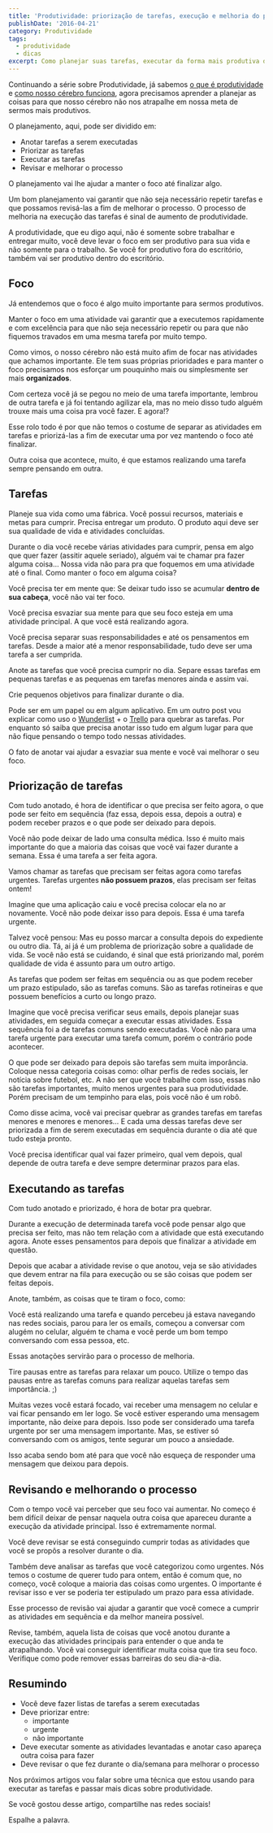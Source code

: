 ```yaml
---
title: 'Produtividade: priorização de tarefas, execução e melhoria do processo'
publishDate: '2016-04-21'
category: Produtividade
tags:
  - produtividade
  - dicas
excerpt: Como planejar suas tarefas, executar da forma mais produtiva de melhorar o processo buscando ainda mais produtividade.
---
```


Continuando a série sobre Produtividade, já sabemos [o que é produtividade](/posts/produtividade-uma-re-introducao/) e [como nosso cérebro funciona](/posts/Produtividade-conhece-te-a-ti-mesmo/), agora precisamos aprender a planejar as coisas para que nosso cérebro não nos atrapalhe em nossa meta de sermos mais produtivos.

O planejamento, aqui, pode ser dividido em:

- Anotar tarefas a serem executadas
- Priorizar as tarefas
- Executar as tarefas
- Revisar e melhorar o processo

O planejamento vai lhe ajudar a manter o foco até finalizar algo.

Um bom planejamento vai garantir que não seja necessário repetir tarefas e que possamos revisá-las a fim de melhorar o processo. O processo de melhoria na execução das tarefas é sinal de aumento de produtividade.

A produtividade, que eu digo aqui, não é somente sobre trabalhar e entregar muito, você deve levar o foco em ser produtivo para sua vida e não somente para o trabalho. Se você for produtivo fora do escritório, também vai ser produtivo dentro do escritório.

## Foco

Já entendemos que o foco é algo muito importante para sermos produtivos.

Manter o foco em uma atividade vai garantir que a executemos rapidamente e com excelência para que não seja necessário repetir ou para que não fiquemos travados em uma mesma tarefa por muito tempo.

Como vimos, o nosso cérebro não está muito afim de focar nas atividades que achamos importante. Ele tem suas próprias prioridades e para manter o foco precisamos nos esforçar um pouquinho mais ou simplesmente ser mais **organizados**.

Com certeza você já se pegou no meio de uma tarefa importante, lembrou de outra tarefa e já foi tentando agilizar ela, mas no meio disso tudo alguém trouxe mais uma coisa pra você fazer. E agora!?

Esse rolo todo é por que não temos o costume de separar as atividades em tarefas e priorizá-las a fim de executar uma por vez mantendo o foco até finalizar.

Outra coisa que acontece, muito, é que estamos realizando uma tarefa sempre pensando em outra.

## Tarefas

Planeje sua vida como uma fábrica. Você possui recursos, materiais e metas para cumprir. Precisa entregar um produto. O produto aqui deve ser sua qualidade de vida e atividades concluídas.

Durante o dia você recebe várias atividades para cumprir, pensa em algo que quer fazer (assitir aquele seriado), alguém vai te chamar pra fazer alguma coisa… Nossa vida não para pra que foquemos em uma atividade até o final. Como manter o foco em alguma coisa?

Você precisa ter em mente que: Se deixar tudo isso se acumular **dentro de sua cabeça**, você não vai ter foco.

Você precisa esvaziar sua mente para que seu foco esteja em uma atividade principal. A que você está realizando agora.

Você precisa separar suas responsabilidades e até os pensamentos em tarefas. Desde a maior até a menor responsabilidade, tudo deve ser uma tarefa a ser cumprida.

Anote as tarefas que você precisa cumprir no dia. Separe essas tarefas em pequenas tarefas e as pequenas em tarefas menores ainda e assim vai.

Crie pequenos objetivos para finalizar durante o dia.

Pode ser em um papel ou em algum aplicativo. Em um outro post vou explicar como uso o [Wunderlist](https://wunderlist.com/) + o [Trello](https://trello.com/) para quebrar as tarefas. Por enquanto só saiba que precisa anotar isso tudo em algum lugar para que não fique pensando o tempo todo nessas atividades.

O fato de anotar vai ajudar a esvaziar sua mente e você vai melhorar o seu foco.

## Priorização de tarefas

Com tudo anotado, é hora de identificar o que precisa ser feito agora, o que pode ser feito em sequência (faz essa, depois essa, depois a outra) e podem receber prazos e o que pode ser deixado para depois.

Você não pode deixar de lado uma consulta médica. Isso é muito mais importante do que a maioria das coisas que você vai fazer durante a semana. Essa é uma tarefa a ser feita agora.

Vamos chamar as tarefas que precisam ser feitas agora como tarefas urgentes. Tarefas urgentes **não possuem prazos**, elas precisam ser feitas ontem!

Imagine que uma aplicação caiu e você precisa colocar ela no ar novamente. Você não pode deixar isso para depois. Essa é uma tarefa urgente.

Talvez você pensou: Mas eu posso marcar a consulta depois do expediente ou outro dia. Tá, ai já é um problema de priorização sobre a qualidade de vida. Se você não está se cuidando, é sinal que está priorizando mal, porém qualidade de vida é assunto para um outro artigo.

As tarefas que podem ser feitas em sequência ou as que podem receber um prazo estipulado, são as tarefas comuns. São as tarefas rotineiras e que possuem benefícios a curto ou longo prazo.

Imagine que você precisa verificar seus emails, depois planejar suas atividades, em seguida começar a executar essas atividades. Essa sequência foi a de tarefas comuns sendo executadas. Você não para uma tarefa urgente para executar uma tarefa comum, porém o contrário pode acontecer.

O que pode ser deixado para depois são tarefas sem muita imporância. Coloque nessa categoria coisas como: olhar perfis de redes sociais, ler notícia sobre futebol, etc. A não ser que você trabalhe com isso, essas não são tarefas importantes, muito menos urgentes para sua produtividade. Porém precisam de um tempinho para elas, pois você não é um robô.

Como disse acima, você vai precisar quebrar as grandes tarefas em tarefas menores e menores e menores… E cada uma dessas tarefas deve ser priorizada a fim de serem executadas em sequência durante o dia até que tudo esteja pronto.

Você precisa identificar qual vai fazer primeiro, qual vem depois, qual depende de outra tarefa e deve sempre determinar prazos para elas.

## Executando as tarefas

Com tudo anotado e priorizado, é hora de botar pra quebrar.

Durante a execução de determinada tarefa você pode pensar algo que precisa ser feito, mas não tem relação com a atividade que está executando agora. Anote esses pensamentos para depois que finalizar a atividade em questão.

Depois que acabar a atividade revise o que anotou, veja se são atividades que devem entrar na fila para execução ou se são coisas que podem ser feitas depois.

Anote, também, as coisas que te tiram o foco, como:

Você está realizando uma tarefa e quando percebeu já estava navegando nas redes sociais, parou para ler os emails, começou a conversar com alugém no celular, alguém te chama e você perde um bom tempo conversando com essa pessoa, etc.

Essas anotações servirão para o processo de melhoria.

Tire pausas entre as tarefas para relaxar um pouco. Utilize o tempo das pausas entre as tarefas comuns para realizar aquelas tarefas sem importância. ;)

Muitas vezes você estará focado, vai receber uma mensagem no celular e vai ficar pensando em ler logo. Se você estiver esperando uma mensagem importante, não deixe para depois. Isso pode ser considerado uma tarefa urgente por ser uma mensagem importante. Mas, se estiver só conversando com os amigos, tente segurar um pouco a ansiedade.

Isso acaba sendo bom até para que você não esqueça de responder uma mensagem que deixou para depois.

## Revisando e melhorando o processo

Com o tempo você vai perceber que seu foco vai aumentar. No começo é bem difícil deixar de pensar naquela outra coisa que apareceu durante a execução da atividade principal. Isso é extremamente normal.

Você deve revisar se está conseguindo cumprir todas as atividades que você se propôs a resolver durante o dia.

Também deve analisar as tarefas que você categorizou como urgentes. Nós temos o costume de querer tudo para ontem, então é comum que, no começo, você coloque a maioria das coisas como urgentes. O importante é revisar isso e ver se poderia ter estipulado um prazo para essa atividade.

Esse processo de revisão vai ajudar a garantir que você comece a cumprir as atividades em sequência e da melhor maneira possível.

Revise, também, aquela lista de coisas que você anotou durante a execução das atividades principais para entender o que anda te atrapalhando. Você vai conseguir identificar muita coisa que tira seu foco. Verifique como pode remover essas barreiras do seu dia-a-dia.

## Resumindo

- Você deve fazer listas de tarefas a serem executadas
- Deve priorizar entre:
  - importante
  - urgente
  - não importante
- Deve executar somente as atividades levantadas e anotar caso apareça outra coisa para fazer
- Deve revisar o que fez durante o dia/semana para melhorar o processo

Nos próximos artigos vou falar sobre uma técnica que estou usando para executar as tarefas e passar mais dicas sobre produtividade.

Se você gostou desse artigo, compartilhe nas redes sociais!

Espalhe a palavra.
